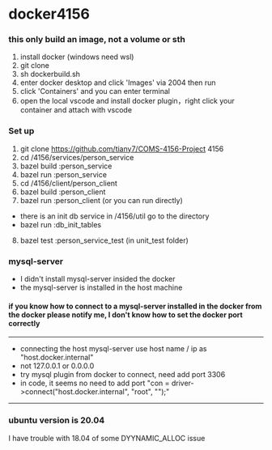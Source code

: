 # docker4156

### this only build an image, not a volume or sth
1. install docker (windows need wsl)
2. git clone 
3. sh dockerbuild.sh
4. enter docker desktop and click 'Images' via 2004 then run 
5. click 'Containers' and you can enter terminal
6. open the local vscode and install docker plugin，right click your container and attach with vscode

### Set up
1. git clone https://github.com/tiany7/COMS-4156-Project 4156
2. cd /4156/services/person_service
3. bazel build :person_service
4. bazel run :person_service
5. cd /4156/client/person_client
6. bazel build :person_client
7. bazel run :person_client
(or you can run directly)
- there is an init db service in /4156/util go to the directory
- bazel run :db_init_tables
8. bazel test :person_service_test (in unit_test folder)

### mysql-server 
- I didn't install mysql-server insided the docker
- the mysql-server is installed in the host machine
#### if you know how to connect to a mysql-server installed in the docker from the docker please notify me, I don't know how to set the docker port correctly
*********************************
- connecting the host mysql-server use host name / ip as "host.docker.internal"
- not 127.0.0.1 or 0.0.0.0
- try mysql plugin from docker to connect, need add port 3306
- in code, it seems no need to add port "con = driver->connect("host.docker.internal", "root", "");"
*********************************


### ubuntu version is 20.04
I have trouble with 18.04 of some DYYNAMIC_ALLOC issue

